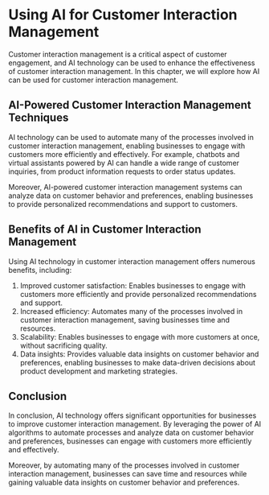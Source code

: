 Using AI for Customer Interaction Management
===========================================================================================================

Customer interaction management is a critical aspect of customer engagement, and AI technology can be used to enhance the effectiveness of customer interaction management. In this chapter, we will explore how AI can be used for customer interaction management.

AI-Powered Customer Interaction Management Techniques
-----------------------------------------------------

AI technology can be used to automate many of the processes involved in customer interaction management, enabling businesses to engage with customers more efficiently and effectively. For example, chatbots and virtual assistants powered by AI can handle a wide range of customer inquiries, from product information requests to order status updates.

Moreover, AI-powered customer interaction management systems can analyze data on customer behavior and preferences, enabling businesses to provide personalized recommendations and support to customers.

Benefits of AI in Customer Interaction Management
-------------------------------------------------

Using AI technology in customer interaction management offers numerous benefits, including:

1. Improved customer satisfaction: Enables businesses to engage with customers more efficiently and provide personalized recommendations and support.
2. Increased efficiency: Automates many of the processes involved in customer interaction management, saving businesses time and resources.
3. Scalability: Enables businesses to engage with more customers at once, without sacrificing quality.
4. Data insights: Provides valuable data insights on customer behavior and preferences, enabling businesses to make data-driven decisions about product development and marketing strategies.

Conclusion
----------

In conclusion, AI technology offers significant opportunities for businesses to improve customer interaction management. By leveraging the power of AI algorithms to automate processes and analyze data on customer behavior and preferences, businesses can engage with customers more efficiently and effectively.

Moreover, by automating many of the processes involved in customer interaction management, businesses can save time and resources while gaining valuable data insights on customer behavior and preferences.
